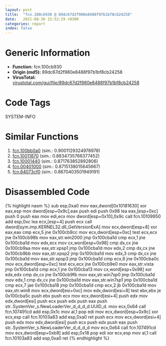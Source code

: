 ```yaml
---
layout: post
title:  "fcn.100cb930 @ 89dc67d2f980e8488f97b1bf8cb24258"
date:   2021-08-30 15:52:19 +0300
categories: report
index: false
---
```


# Generic Information
- **Function:** fcn.100cb930
- **Origin (md5):** 89dc67d2f980e8488f97b1bf8cb24258
- **VirusTotal:** [virustotal.com/gui/file/89dc67d2f980e8488f97b1bf8cb24258][virustotal_ref]

# Code Tags
<span class="tag" id="SYSTEM-INFO">SYSTEM-INFO</span>


# Similar Functions

1. [fcn.100bb0a0][similar_1_ref] (sim.: 0.9001129324978978)
2. [fcn.10011870][similar_2_ref] (sim.: 0.8834735766377452)
3. [fcn.10001440][similar_3_ref] (sim.: 0.871763852892806)
4. [fcn.00401000][similar_4_ref] (sim.: 0.8715138015645667)
5. [fcn.64073cf0][similar_5_ref] (sim.: 0.8670403501949191)


# Disassembled Code

{% highlight nasm %}
sub esp,0xa0
mov eax,dword[0x10181630]
xor eax,esp
mov dword[esp+0x9c],eax
push edi
push 0x98
lea eax,[esp+0xc]
push 0
push eax
mov edi,ecx
mov dword[esp+0x10],0x9c
call fcn.10109950
add esp,0xc
lea ecx,[esp+4]
push ecx
call dword[sym.imp.KERNEL32.dll_GetVersionExA]
mov ecx,dword[esp+8]
xor eax,eax
cmp ecx,5
jne 0x100cb9cc
mov ecx,dword[esp+0xc]
test ecx,ecx
jne 0x100cb98b
mov eax,str.win2000
jmp 0x100cba1d
cmp ecx,1
jne 0x100cba1d
mov edx,ecx
mov cx,word[esp+0x98]
cmp dx,cx
jne 0x100cb9aa
mov eax,str.xpsp1
jmp 0x100cba1d
mov edx,2
cmp dx,cx
jne 0x100cb9bb
mov eax,str.xpsp2
jmp 0x100cba1d
mov edx,3
cmp dx,cx
jne 0x100cba1d
mov eax,str.xpsp3
jmp 0x100cba1d
cmp ecx,6
jne 0x100cba0c
mov ecx,dword[esp+0xc]
test ecx,ecx
jne 0x100cb9e0
mov eax,str.vista
jmp 0x100cba1d
cmp ecx,1
jne 0x100cba13
mov cx,word[esp+0x98]
xor edx,edx
cmp dx,cx
jne 0x100cb9fb
mov eax,str.win7sp0
jmp 0x100cba1d
mov edx,1
cmp dx,cx
jne 0x100cba1d
mov eax,str.win7sp1
jmp 0x100cba1d
cmp ecx,7
jae 0x100cba18
jmp 0x100cba1d
cmp ecx,2
jb 0x100cba1d
mov eax,str.win8
mov ecx,dword[esi+0xc]
mov edx,dword[esi+8]
test ebx,ebx
je 0x100cba5c
push ebx
push ecx
mov ecx,dword[esi+4]
push edx
mov edx,dword[esi]
push ecx
push edx
push eax
push str..SystemVer_s.NewLoaderVer_d_d_d_d.UUID_d.
mov ecx,0x64
call fcn.107491cd
add esp,0x1c
mov al,1
pop edi
mov ecx,dword[esp+0x9c]
xor ecx,esp
call fcn.10103a83
add esp,0xa0
ret
push ecx
mov ecx,dword[esi+4]
push edx
mov edx,dword[esi]
push ecx
push edx
push eax
push str..SystemVer_s.NewLoaderVer_d_d_d_d
mov ecx,0x64
call fcn.107491cd
mov ecx,dword[esp+0xb8]
add esp,0x18
pop edi
xor ecx,esp
mov al,1
call fcn.10103a83
add esp,0xa0
ret
{% endhighlight %}


[similar_1_ref]: /report/fcn.100bb0a0@89dc67d2f980e8488f97b1bf8cb24258
[similar_2_ref]: /report/fcn.10011870@4c3818fdf32d89a09257dbc9d3e142ea
[similar_3_ref]: /report/fcn.10001440@a0ac129ff3ea4c0dfa9529c259a9502c
[similar_4_ref]: /report/fcn.00401000@eb7f7fa38880dd66bab8caf5987e5b1a
[similar_5_ref]: /report/fcn.64073cf0@07e4412910bcf0f5969ef64c44eecb2d
[virustotal_ref]: https://www.virustotal.com/gui/file/89dc67d2f980e8488f97b1bf8cb24258